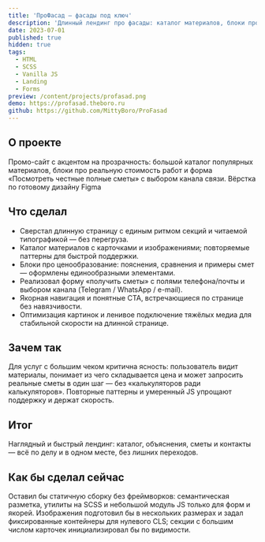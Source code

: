 ```yaml
---
title: 'ПроФасад — фасады под ключ'
description: 'Длинный лендинг про фасады: каталог материалов, блоки про ценообразование и форма «получить сметы» — вёрстка по готовому дизайну.'
date: 2023-07-01
published: true
hidden: true
tags:
  - HTML
  - SCSS
  - Vanilla JS
  - Landing
  - Forms
preview: /content/projects/profasad.png
demo: https://profasad.theboro.ru
github: https://github.com/MittyBoro/ProFasad
---
```


## О проекте

Промо-сайт с акцентом на прозрачность: большой каталог популярных материалов, блоки про реальную стоимость работ и форма «Посмотреть честные полные сметы» с выбором канала связи. Вёрстка по готовому дизайну Figmа

## Что сделал

- Сверстал длинную страницу с единым ритмом секций и читаемой типографикой — без перегруза.
- Каталог материалов с карточками и изображениями; повторяемые паттерны для быстрой поддержки.
- Блоки про ценообразование: пояснения, сравнения и примеры смет — оформлены единообразными элементами.
- Реализовал форму «получить сметы» с полями телефона/почты и выбором канала (Telegram / WhatsApp / e-mail).
- Якорная навигация и понятные CTA, встречающиеся по странице без навязчивости.
- Оптимизация картинок и ленивое подключение тяжёлых медиа для стабильной скорости на длинной странице.

## Зачем так

Для услуг с большим чеком критична ясность: пользователь видит материалы, понимает из чего складывается цена и может запросить реальные сметы в один шаг — без «калькуляторов ради калькуляторов». Повторные паттерны и умеренный JS упрощают поддержку и держат скорость.

## Итог

Наглядный и быстрый лендинг: каталог, объяснения, сметы и контакты — всё по делу и в одном месте, без лишних переходов.

## Как бы сделал сейчас

Оставил бы статичную сборку без фреймворков: семантическая разметка, утилиты на SCSS и небольшой модуль JS только для форм и якорей. Изображения подготовил бы в нескольких размерах и задал фиксированные контейнеры для нулевого CLS; секции с большим числом карточек инициализировал бы по видимости.
